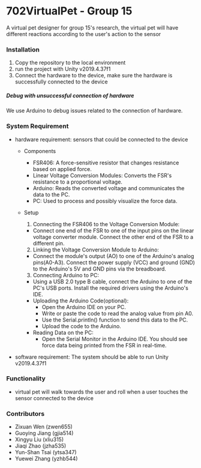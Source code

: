 # 702VirtualPet - Group 15

A virtual pet designer for group 15's research, the virtual pet will have different reactions according to the user's action to the sensor

### Installation
1. Copy the repository to the local environment
2. run the project with Unity v2019.4.37f1
3. Connect the hardware to the device, make sure the hardware is successfully connected to the device

##### Debug with unsuccessful connection of hardware
We use Arduino to debug issues related to the connection of hardware.

### System Requirement
- hardware requirement: sensors that could be connected to the device
  - Components
    - FSR406: A force-sensitive resistor that changes resistance based on applied force.
    - Linear Voltage Conversion Modules: Converts the FSR's resistance to a proportional voltage.
    - Arduino: Reads the converted voltage and communicates the data to the PC.
    - PC: Used to process and possibly visualize the force data.
  
  - Setup
    1. Connecting the FSR406 to the Voltage Conversion Module:
      - Connect one end of the FSR to one of the input pins on the linear voltage converter module. Connect the other end of the FSR to a different pin.
     
    2. Linking the Voltage Conversion Module to Arduino:
      - Connect the module's output (AO) to one of the Arduino's analog pins(A0-A3). Connect the power supply (VCC) and ground (GND) to the Arduino's 5V and GND pins via the breadboard.
  
    3. Connecting Arduino to PC:
      - Using a USB 2.0 type B cable, connect the Arduino to one of the PC's USB ports. Install the required drivers using the Arduino's IDE.
      - Uploading the Arduino Code(optional):
        - Open the Arduino IDE on your PC.
        - Write or paste the code to read the analog value from pin A0.
        - Use the Serial.println() function to send this data to the PC.
        - Upload the code to the Arduino.
      - Reading Data on the PC:
        - Open the Serial Monitor in the Arduino IDE. You should see force data being printed from the FSR in real-time.

- software requirement: The system should be able to run Unity v2019.4.37f1

### Functionality
- virtual pet will walk towards the user and roll when a user touches the sensor connected to the device

### Contributors
- Zixuan Wen (zwen655)
- Guoying Jiang (gjia514)
- Xingyu Liu (xliu315)
- Jiaqi Zhao (jzha535)
- Yun-Shan Tsai (ytsa347)
- Yuewei Zhang (yzhb544)

